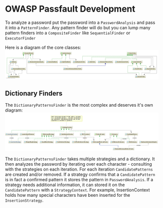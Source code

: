 # OWASP Passfault Development

To analyze a password put the password into a `PasswordAnalysis` and pass it into a `PatternFinder`.
Any pattern finder will do but you can lump many pattern finders into a `CompositeFinder` like `SequentialFinder` or
`ExecutorFinder`

Here is a diagram of the core classes:
![Core Classes Diagram](PassfaultCoreClasses.png)

## Dictionary Finders

The `DictionaryPatternsFinder` is the most complex and deserves it's own diagram:
![Dictionary Finders Diagram](dictionaryFindersClasses.png)

The `DictionaryPatternsFinder` takes multiple strategies and a dictionary.  It then analyzes the password by iterating
over each character - consulting with the strategies on each iteration.  For each iteration `CandidatePatterns` are created
and/or removed.  If a strategy confirms that a `CandidatePattern` is in fact a confirmed pattern it stores the pattern in
`PasswordAnalysis`.  If a strategy needs additional information, it can stored it on the `CandidatePattern` with a
`StrategyContext`.  For example, InsertionContext holds how many special characters have been inserted for the
`InsertionStrategy`.